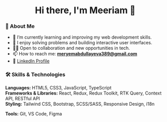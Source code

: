 <h1 align="center">Hi there, I'm Meeriam 👋</h1>

### 🚀 About Me
- 🌱 I’m currently learning and improving my web development skills.
- 💬 I enjoy solving problems and building interactive user interfaces.
- 👩‍💻 Open to collaboration and new opportunities in tech.
- 📫 How to reach me: **meryemabdullayeva389@gmail.com**
- 🔗 [LinkedIn Profile](https://www.linkedin.com/in/meryem-abdullayeva-552748254)

### 🛠️ Skills & Technologies
**Languages:** HTML5, CSS3, JavaScript, TypeScript  
**Frameworks & Libraries:** React, Redux, Redux Toolkit, RTK Query, Context API, RESTful API  
**Styling:** Tailwind CSS, Bootstrap, SCSS/SASS, Responsive Design, i18n

**Tools:** Git, VS Code, Figma

